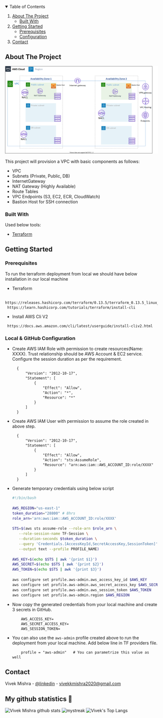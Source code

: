 
<!-- TABLE OF CONTENTS -->
<details open="open">
  <summary>Table of Contents</summary>
  <ol>
    <li>
      <a href="#about-the-project">About The Project</a>
      <ul>
        <li><a href="#built-with">Built With</a></li>
      </ul>
    </li>
    <li>
      <a href="#getting-started">Getting Started</a>
      <ul>
        <li><a href="#prerequisites">Prerequisites</a></li>
        <li><a href="#Local & GitHub Configuration">Configuration</a></li>
      </ul>
    </li>
    <li><a href="#contact">Contact</a></li>
  </ol>
</details>



<!-- ABOUT THE PROJECT -->
## About The Project

![VPC Automation via Terraform Modules][product-screenshot]

This project will provision a VPC with basic components as follows:
* VPC
* Subnets (Private, Public, DB)
* InternetGateway
* NAT Gateway (Highly Available)
* Route Tables
* VPC Endpoints (S3, EC2, ECR, CloudWatch)
* Bastion Host for SSH connection



### Built With

Used below tools:
* [Terraform](https://www.terraform.io/)



<!-- GETTING STARTED -->
## Getting Started

### Prerequisites
To run the terraform deployment from local we should have below installation in our local machine
* Terraform 
 ```
  https://releases.hashicorp.com/terraform/0.13.5/terraform_0.13.5_linux_amd64.zip
  https://learn.hashicorp.com/tutorials/terraform/install-cli
 ```
* Install AWS Cli V2 
 ```
  https://docs.aws.amazon.com/cli/latest/userguide/install-cliv2.html
```
   

### Local & GitHub Configuration

* Create AWS IAM Role with permission to create resources(Name: XXXX). Trust relationship should be AWS Account & EC2 service. Configure the session duration as per the requirement.
  ```
    {
        "Version": "2012-10-17",
        "Statement": [
            {
                "Effect": "Allow",
                "Action": "*",
                "Resource": "*"
            }
        ]
    }
  ```
* Create AWS IAM User with permission to assume the role created in above step.
  ```
    {
        "Version": "2012-10-17",
        "Statement": [
            {
                "Effect": "Allow",
                "Action": "sts:AssumeRole",
                "Resource": "arn:aws:iam::AWS_ACCOUNT_ID:role/XXXX"
            }
        ]
    }
    ```
* Generate temporary credentials using below script
    ```sh
  #!/bin/bash
  
  AWS_REGION="us-east-1"
  token_duration="28800" # 8hrs
  role_arn='arn:aws:iam::AWS_ACCOUNT_ID:role/XXXX'
  
  STS=$(aws sts assume-role --role-arn $role_arn \
       --role-session-name TF-Session \
       --duration-seconds $token_duration \
       --query 'Credentials.[AccessKeyId,SecretAccessKey,SessionToken]' \
       --output text --profile PROFILE_NAME)
  
  AWS_KEY=$(echo $STS | awk '{print $1}')
  AWS_SECRET=$(echo $STS | awk '{print $2}')
  AWS_TOKEN=$(echo $STS | awk '{print $3}')
  
  aws configure set profile.aws-admin.aws_access_key_id $AWS_KEY
  aws configure set profile.aws-admin.aws_secret_access_key $AWS_SECRET
  aws configure set profile.aws-admin.aws_session_token $AWS_TOKEN
  aws configure set profile.aws-admin.region $AWS_REGION
  ```
* Now copy the generated credentials from your local machine and create 3 secrets in GitHub.
    ```
        AWS_ACCESS_KEY=
        AWS_SECRET_ACCESS_KEY=
        AWS_SESSION_TOKEN=
    ``` 
* You can also use the `aws-admin` profile created above to run the deployment from your local machine. Add below line in TF providers file.
    ```
        profile = "aws-admin"   # You can parametrize this value as well
    ```



<!-- CONTACT -->
## Contact

Vivek Mishra - [@linkedin](https://www.linkedin.com/in/vivek-mishra-22aa44bb55cc/) - vivekkmishra2020@gmail.com


## My github statistics 🚀
![Vivek Mishra github stats](https://github-readme-stats.vercel.app/api?username=vivek22117&show_icons=true&theme=tokyonight)
<img src="https://github-readme-streak-stats.herokuapp.com/?user=vivek22117&theme=tokyonight" alt="mystreak"/>
![Vivek's Top Langs](https://github-readme-stats.vercel.app/api/top-langs/?username=vivek22117&theme=tokyonight&layout=compact)




<!-- MARKDOWN LINKS & IMAGES -->
[product-screenshot]: AWS-VPC.svg